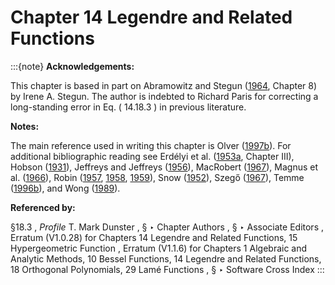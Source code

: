 # Chapter 14 Legendre and Related Functions

:::{note}
**Acknowledgements:**

This chapter is based in part on Abramowitz and Stegun ([1964](./bib/index.html#bib24 "Handbook of Mathematical Functions with Formulas, Graphs, and Mathematical Tables"), Chapter 8) by Irene A. Stegun. The author is indebted to Richard Paris for correcting a long-standing error in Eq. ( 14.18.3 ) in previous literature.

**Notes:**

The main reference used in writing this chapter is Olver ([1997b](./bib/O.html#bib1809 "Asymptotics and Special Functions")). For additional bibliographic reading see Erdélyi et al. ([1953a](./bib/E.html#bib751 "Higher Transcendental Functions. Vol. I"), Chapter III), Hobson ([1931](./bib/H.html#bib1092 "The Theory of Spherical and Ellipsoidal Harmonics")), Jeffreys and Jeffreys ([1956](./bib/J.html#bib1166 "Methods of Mathematical Physics")), MacRobert ([1967](./bib/M.html#bib1530 "Spherical Harmonics. An Elementary Treatise on Harmonic Functions with Applications")), Magnus et al. ([1966](./bib/M.html#bib1534 "Formulas and Theorems for the Special Functions of Mathematical Physics")), Robin ([1957](./bib/R.html#bib1959 "Fonctions sphériques de Legendre et fonctions sphéroïdales. Tome I"), [1958](./bib/R.html#bib1960 "Fonctions sphériques de Legendre et fonctions sphéroïdales. Tome II"), [1959](./bib/R.html#bib1961 "Fonctions sphériques de Legendre et fonctions sphéroïdales. Tome III")), Snow ([1952](./bib/S.html#bib2131 "Hypergeometric and Legendre Functions with Applications to Integral Equations of Potential Theory")), Szegő ([1967](./bib/S.html#bib2193 "Orthogonal Polynomials")), Temme ([1996b](./bib/T.html#bib2230 "Special Functions: An Introduction to the Classical Functions of Mathematical Physics")), and Wong ([1989](./bib/W.html#bib2438 "Asymptotic Approximations of Integrals")).

**Referenced by:**

§18.3 , *Profile* T. Mark Dunster , § ‣ Chapter Authors , § ‣ Associate Editors , Erratum (V1.0.28) for Chapters 14 Legendre and Related Functions, 15 Hypergeometric Function , Erratum (V1.1.6) for Chapters 1 Algebraic and Analytic Methods, 10 Bessel Functions, 14 Legendre and Related Functions, 18 Orthogonal Polynomials, 29 Lamé Functions , § ‣ Software Cross Index
:::
